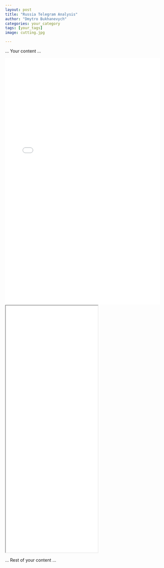 ```yaml
---
layout: post
title: "Russia Telegram Analysis"
author: "Dmytro Bukhanevych"
categories: your_category
tags: [your_tags]
image: cutting.jpg

---
```


<style>
    .iframe-container {
        width: 100%;       /* Setting width to 80% of parent's width */
        margin: 0 auto;  /* Centering the container */
        overflow: hidden; /* In case the iframe content spills over */
    }

    .iframe-container iframe {
        width: 100%;     /* Making the iframe take the full width of its container */
        border: none;    /* Removing any borders from the iframe */
    }
</style>

... Your content ...

<!-- Embedding Plotly Visualization -->
<!-- Embedding Plotly Visualization -->
<!-- Embedding Plotly Visualization -->
<!-- Using the iframe container -->
<div class="iframe-container">
    <iframe src="{{ site.baseurl }}/visualizations/fig_topics_time.html" height="800"></iframe>
</div>

<div class="wide-visualization-container">
    <iframe src="{{ site.baseurl }}/visualizations/specific_visualization.html" height="800"></iframe>
</div>


... Rest of your content ...
